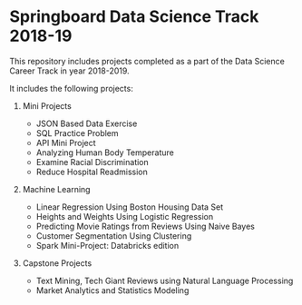 # Springboard Data Science Track 2018-19
This repository includes projects completed as a part of the Data Science Career Track in year 2018-2019. 

It includes the following projects: 

1) Mini Projects
   - JSON Based Data Exercise
   - SQL Practice Problem
   - API Mini Project
   - Analyzing Human Body Temperature
   - Examine Racial Discrimination 
   - Reduce Hospital Readmission
2) Machine Learning  
   - Linear Regression Using Boston Housing Data Set
   - Heights and Weights Using Logistic Regression
   - Predicting Movie Ratings from Reviews Using Naive Bayes
   - Customer Segmentation Using Clustering
   - Spark Mini-Project: Databricks edition
   
3) Capstone Projects 
   - Text Mining, Tech Giant Reviews using Natural Language Processing
   - Market Analytics and Statistics Modeling 
